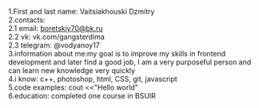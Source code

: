 1.First and last name: Vaitsiakhouski Dzmitry  
2.contacts:     
    2.1 email: boretskiy70@bk.ru  
    2.2 vk: vk.com/gangsterdima  
    2.3 telegram: @vodyanoy17  
3.information about me:my goal is to improve my skills in frontend development and later find a good job, I am a very purposeful person and can learn new knowledge very quickly  
4.i know: c++, photoshop, html, CSS, git, javascript  
5.code examples:  cout <<"Hello world"  
6.education: completed one course in BSUIR


